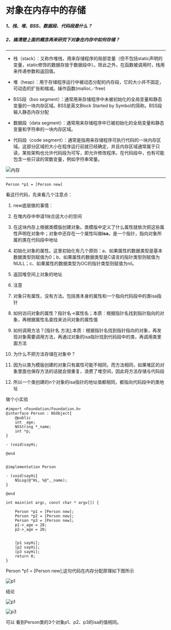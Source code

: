 # 对象在内存中的存储

##### 1、栈、堆、BSS、数据段、代码段是什么？

##### 2、搞清楚上面的概念再来研究下对象在内存中如何存储？

---

* 栈（stack）：又称作堆栈，用来存储程序的局部变量（但不包括static声明的变量，static修饰的数据存放于数据段中）。除此之外，在函数被调用时，栈用来传递参数和返回值。

* 堆（heap）：用于存储程序运行中被动态分配的内存段，它的大小并不固定，可动态的扩张和缩减。操作函数\(malloc／free\)

* BSS段（bss segment）：通常用来存储程序中未被初始化的全局变量和静态变量的一块内存区域。BSS是英文Block Started by Symbol的简称。BSS段输入静态内存分配

* 数据段（data segment）：通常用来存储程序中已被初始化的全局变量和静态变量和字符串的一块内存区域。

* 代码段（code segment）：通常是指用来存储程序可执行代码的一块内存区域。这部分区域的大小在程序运行前就已经确定，并且内存区域通常属于只读，某些架构也允许代码段为可写，即允许修改程序。在代码段中，也有可能包含一些只读的常数变量，例如字符串常量。

![内存](https://raw.githubusercontent.com/FantasticLBP/iOSKonwledge-Kit/master/assets/内存.png "内存")



---

```
Person *p1 = [Person new]
```

看这行代码，先来看几个注意点：

1. new底层做的事情：

2. 在堆内存中申请1块合适大小的空间

3. 在这块内存上根据类模版创建对象。类模版中定义了什么属性就依次把这些属性声明在对象中；对象中还存在一个属性叫做**isa**，是一个指针，指向对象所属的类在代码段中地址

4. 初始化对象的属性。这里初始化有几个原则：a、如果属性的数据类型是基本数据类型则赋值为0；b、如果属性的数据类型是C语言的指针类型则赋值为NULL；c、如果属性的数据类型为OC的指针类型则赋值为nil。

5. 返回堆空间上对象的地址

6. 注意

7. 对象只有属性，没有方法。包括类本身的属性和一个指向代码段中的类isa指针

8. 如何访问对象的属性？指针名-&gt;属性名；本质：根据指针名找到指针指向的对象，再根据属性名查找来访问对象的属性值

9. 如何调用方法？\[指针名 方法\];本质：根据指针名找到指针指向的对象，再发现对象需要调用方法，再通过对象的isa指针找到代码段中的类，再调用类里面方法

10. 为什么不把方法存储在对象中？

11. 因为以类为模版创建的对象只有属性可能不相同，而方法相同，如果堆区的对象里面也保存方法的话就会很重复，浪费了堆空间，因此将方法存储与代码段

12. 所以一个类创建的n个对象的isa指针的地址值都相同，都指向代码段中的类地址

做个小实验

```
#import <Foundation/Foundation.h>
@interface Person : NSObject{
    @public
    int _age;
    NSString *_name;
    int *p;
}

- (void)sayHi;

@end


@implementation Person

- (void)sayHi{
    NSLog(@"Hi, %@",_name);
}

@end

int main(int argc, const char * argv[]) {

    Person *p1 = [Person new];
    Person *p2 = [Person new];
    Person *p3 = [Person new];
    p1->_age = 20;
    p2->_age = 20;


    [p1 sayHi];
    [p2 sayHi];
    [p3 sayHi];
    return 0;
}
```



Person  \*p1 = \[Person new\];这句代码在内存分配原理如下图所示

![p1](https://raw.githubusercontent.com/FantasticLBP/iOSKonwledge-Kit/master/assets/Untitled%20Diagram-2.png "p1")


结论

![p1](https://raw.githubusercontent.com/FantasticLBP/iOSKonwledge-Kit/master/assets/屏幕快照%202017-05-15%20下午5.35.17.png "p1")

![p3](https://raw.githubusercontent.com/FantasticLBP/iOSKonwledge-Kit/master/assets/屏幕快照%202017-05-15%20下午5.35.34.png "p3")

可以 看到Person类的3个对象p1、p2、p3的isa的值相同。

